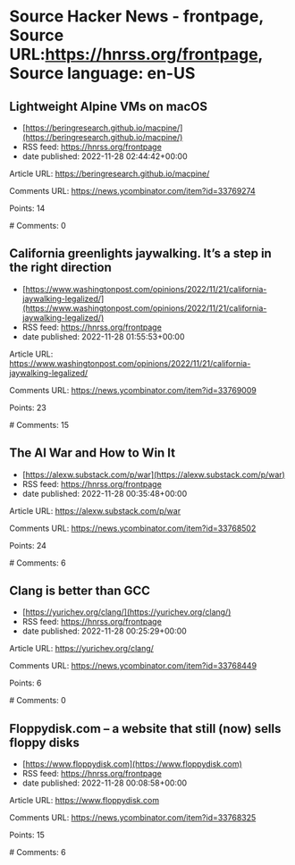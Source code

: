 # Source Hacker News - frontpage, Source URL:https://hnrss.org/frontpage, Source language: en-US

## Lightweight Alpine VMs on macOS
 - [https://beringresearch.github.io/macpine/](https://beringresearch.github.io/macpine/)
 - RSS feed: https://hnrss.org/frontpage
 - date published: 2022-11-28 02:44:42+00:00

<p>Article URL: <a href="https://beringresearch.github.io/macpine/">https://beringresearch.github.io/macpine/</a></p>
<p>Comments URL: <a href="https://news.ycombinator.com/item?id=33769274">https://news.ycombinator.com/item?id=33769274</a></p>
<p>Points: 14</p>
<p># Comments: 0</p>

## California greenlights jaywalking. It’s a step in the right direction
 - [https://www.washingtonpost.com/opinions/2022/11/21/california-jaywalking-legalized/](https://www.washingtonpost.com/opinions/2022/11/21/california-jaywalking-legalized/)
 - RSS feed: https://hnrss.org/frontpage
 - date published: 2022-11-28 01:55:53+00:00

<p>Article URL: <a href="https://www.washingtonpost.com/opinions/2022/11/21/california-jaywalking-legalized/">https://www.washingtonpost.com/opinions/2022/11/21/california-jaywalking-legalized/</a></p>
<p>Comments URL: <a href="https://news.ycombinator.com/item?id=33769009">https://news.ycombinator.com/item?id=33769009</a></p>
<p>Points: 23</p>
<p># Comments: 15</p>

## The AI War and How to Win It
 - [https://alexw.substack.com/p/war](https://alexw.substack.com/p/war)
 - RSS feed: https://hnrss.org/frontpage
 - date published: 2022-11-28 00:35:48+00:00

<p>Article URL: <a href="https://alexw.substack.com/p/war">https://alexw.substack.com/p/war</a></p>
<p>Comments URL: <a href="https://news.ycombinator.com/item?id=33768502">https://news.ycombinator.com/item?id=33768502</a></p>
<p>Points: 24</p>
<p># Comments: 6</p>

## Clang is better than GCC
 - [https://yurichev.org/clang/](https://yurichev.org/clang/)
 - RSS feed: https://hnrss.org/frontpage
 - date published: 2022-11-28 00:25:29+00:00

<p>Article URL: <a href="https://yurichev.org/clang/">https://yurichev.org/clang/</a></p>
<p>Comments URL: <a href="https://news.ycombinator.com/item?id=33768449">https://news.ycombinator.com/item?id=33768449</a></p>
<p>Points: 6</p>
<p># Comments: 0</p>

## Floppydisk.com – a website that still (now) sells floppy disks
 - [https://www.floppydisk.com](https://www.floppydisk.com)
 - RSS feed: https://hnrss.org/frontpage
 - date published: 2022-11-28 00:08:58+00:00

<p>Article URL: <a href="https://www.floppydisk.com">https://www.floppydisk.com</a></p>
<p>Comments URL: <a href="https://news.ycombinator.com/item?id=33768325">https://news.ycombinator.com/item?id=33768325</a></p>
<p>Points: 15</p>
<p># Comments: 6</p>
